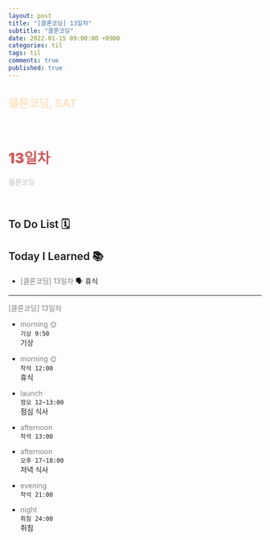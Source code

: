 ```yaml
---
layout: post
title: "[클론코딩] 13일차"
subtitle: "클론코딩"
date: 2022-01-15 09:00:00 +0900
categories: til
tags: til
comments: true
published: true
---
```


## <span style="color:Bisque;font-size: 22px">클론코딩, SAT</span>

<br />

# **<span style="font-weight:900;color:indianred">13일차</span>**

**<span style="color:lightgray">클론코딩</span>**

<br />

## <span style="font-weight:600">To Do List</span> 🗓

## <span style="font-weight:600">Today I Learned</span> 📚

- <span style="color:gray">[클론코딩] 13일차</span>
  🗣 휴식

---

<span style="color:gray">[클론코딩] 13일차</span>

- <span style="color:gray">morning 🌞</span> <br>
  `기상 9:50` <br>
  기상
- <span style="color:gray">morning 🌞</span> <br>
  `착석 12:00` <br>
  휴식
- <span style="color:gray">launch</span> <br>
  `정오 12~13:00`<br>
  점심 식사
- <span style="color:gray">afternoon</span> <br>
  `착석 13:00`<br>
  
- <span style="color:gray">afternoon</span> <br>
  `오후 17~18:00`<br>
  저녁 식사
- <span style="color:gray">evening</span> <br>
  `착석 21:00`<br>
  
- <span style="color:gray">night</span> <br>
  `취침 24:00`<br>
  취침